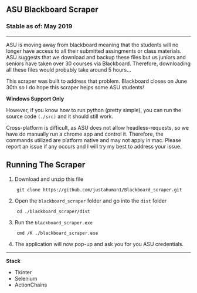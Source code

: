 ## ASU Blackboard Scraper

### Stable as of: May 2019

<hr/>

ASU is moving away from blackboard meaning that the students will no longer have access to all their submitted assingments or class materials. ASU suggests that we download and backup these files but us juniors and seniors have taken over 30 courses via Blackboard. Therefore, downloading all these files would probably take around 5 hours...

This scraper was built to address that problem. Blackboard closes on June 30th so I do hope this scraper helps some ASU students! 

**Windows Support Only**

  However, if you know how to run python (pretty simple), you can run the source code ```(./src)``` and it should still work. 
  
  Cross-platform is difficult, as ASU does not allow headless-requests, so we have do manually run a chrome app and control it. Therefore, the commands utilized are platform native and may not apply in mac. Please report an issue if any occurs and I will try my best to address your issue.

Running The Scraper
---
1. Download and unzip this file

  ``` 
      git clone https://github.com/justahuman1/Blackboard_scraper.git
  ```
2. Open the ```blackboard_scraper``` folder and go into the ```dist``` folder

  ```
      cd ./blackboard_scraper/dist
  ```
3. Run the ```blackboard_scraper.exe```

  ```
      cmd /K ./blackboard_scraper.exe
  ```
4. The application will now pop-up and ask you for you ASU credentials.



<hr />

**Stack**

* Tkinter
* Selenium
* ActionChains
